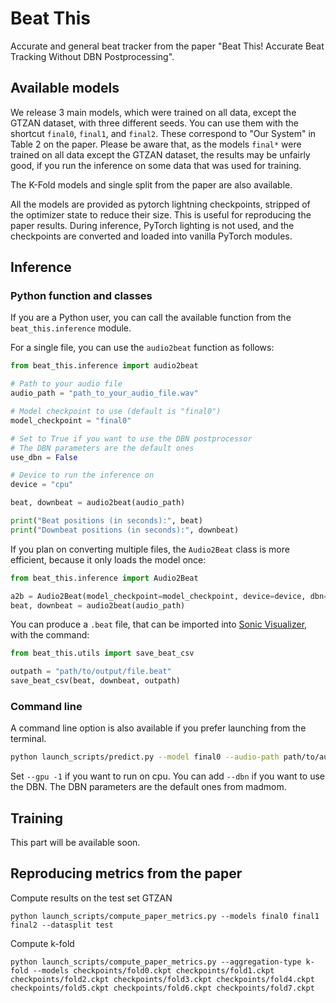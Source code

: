 # Beat This
Accurate and general beat tracker from the paper "Beat This! Accurate Beat Tracking Without DBN Postprocessing".

## Available models
We release 3 main models, which were trained on all data, except the GTZAN dataset, with three different seeds. You can use them with the shortcut `final0`, `final1`, and `final2`. These correspond to "Our System" in Table 2 on the paper.
Please be aware that, as the models ```final*``` were trained on all data except the GTZAN dataset, the results may be unfairly good, if you run the inference on some data that was used for training.

The K-Fold models and single split from the paper are also available.

All the models are provided as pytorch lightning checkpoints, stripped of the optimizer state to reduce their size. This is useful for reproducing the paper results.
During inference, PyTorch lighting is not used, and the checkpoints are converted and loaded into vanilla PyTorch modules.

## Inference

### Python function and classes
If you are a Python user, you can call the available function from the `beat_this.inference` module.

For a single file, you can use the `audio2beat` function as follows:

```python
from beat_this.inference import audio2beat

# Path to your audio file
audio_path = "path_to_your_audio_file.wav"

# Model checkpoint to use (default is "final0")
model_checkpoint = "final0"

# Set to True if you want to use the DBN postprocessor
# The DBN parameters are the default ones
use_dbn = False

# Device to run the inference on
device = "cpu"

beat, downbeat = audio2beat(audio_path)

print("Beat positions (in seconds):", beat)
print("Downbeat positions (in seconds):", downbeat)
```

If you plan on converting multiple files, the `Audio2Beat` class is more efficient, because it only loads the model once:

```python
from beat_this.inference import Audio2Beat

a2b = Audio2Beat(model_checkpoint=model_checkpoint, device=device, dbn=use_dbn)
beat, downbeat = audio2beat(audio_path)
```

You can produce a `.beat` file, that can be imported into [Sonic Visualizer](https://www.sonicvisualiser.org/), with the command:
```python
from beat_this.utils import save_beat_csv

outpath = "path/to/output/file.beat"
save_beat_csv(beat, downbeat, outpath)
```

### Command line
A command line option is also available if you prefer launching from the terminal.
 
```sh
python launch_scripts/predict.py --model final0 --audio-path path/to/audio/file --output_path path/to/output/file
```

Set ```--gpu -1``` if you want to run on cpu.
You can add ```--dbn``` if you want to use the DBN. The DBN parameters are the default ones from madmom.



## Training
This part will be available soon.

## Reproducing metrics from the paper
Compute results on the test set GTZAN

```
python launch_scripts/compute_paper_metrics.py --models final0 final1 final2 --datasplit test
```

Compute k-fold
```
python launch_scripts/compute_paper_metrics.py --aggregation-type k-fold --models checkpoints/fold0.ckpt checkpoints/fold1.ckpt checkpoints/fold2.ckpt checkpoints/fold3.ckpt checkpoints/fold4.ckpt checkpoints/fold5.ckpt checkpoints/fold6.ckpt checkpoints/fold7.ckpt 
```
